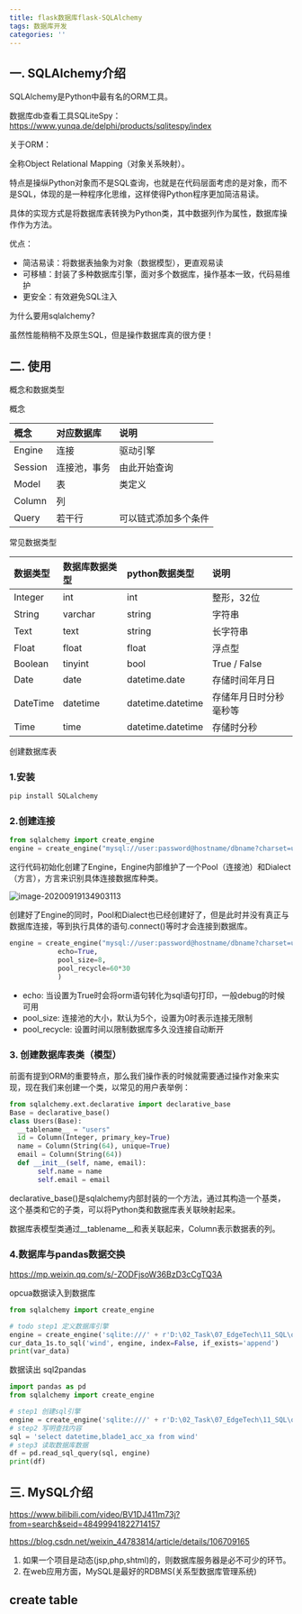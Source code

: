 ```yaml
---
title: flask数据库flask-SQLAlchemy
tags: 数据库开发
categories: ''
---
```


## 一. SQLAlchemy介绍

SQLAlchemy是Python中最有名的ORM工具。

数据库db查看工具SQLiteSpy：https://www.yunqa.de/delphi/products/sqlitespy/index

关于ORM：

全称Object Relational Mapping（对象关系映射）。

特点是操纵Python对象而不是SQL查询，也就是在代码层面考虑的是对象，而不是SQL，体现的是一种程序化思维，这样使得Python程序更加简洁易读。

具体的实现方式是将数据库表转换为Python类，其中数据列作为属性，数据库操作作为方法。

优点：

- 简洁易读：将数据表抽象为对象（数据模型），更直观易读
- 可移植：封装了多种数据库引擎，面对多个数据库，操作基本一致，代码易维护
- 更安全：有效避免SQL注入

为什么要用sqlalchemy?

虽然性能稍稍不及原生SQL，但是操作数据库真的很方便！

## **二. 使用**

概念和数据类型

概念

| 概念    | 对应数据库   | 说明                 |
| :------ | :----------- | :------------------- |
| Engine  | 连接         | 驱动引擎             |
| Session | 连接池，事务 | 由此开始查询         |
| Model   | 表           | 类定义               |
| Column  | 列           |                      |
| Query   | 若干行       | 可以链式添加多个条件 |

常见数据类型

| 数据类型 | 数据库数据类型 | python数据类型    | 说明                   |
| :------- | :------------- | :---------------- | :--------------------- |
| Integer  | int            | int               | 整形，32位             |
| String   | varchar        | string            | 字符串                 |
| Text     | text           | string            | 长字符串               |
| Float    | float          | float             | 浮点型                 |
| Boolean  | tinyint        | bool              | True / False           |
| Date     | date           | datetime.date     | 存储时间年月日         |
| DateTime | datetime       | datetime.datetime | 存储年月日时分秒毫秒等 |
| Time     | time           | datetime.datetime | 存储时分秒             |

创建数据库表

### 1.安装

```python
pip install SQLalchemy
```

### 2.创建连接

```python
from sqlalchemy import create_engine
engine = create_engine("mysql://user:password@hostname/dbname?charset=uft8")
```

这行代码初始化创建了Engine，Engine内部维护了一个Pool（连接池）和Dialect（方言），方言来识别具体连接数据库种类。

![image-20200919134903113](C:\Users\zheng\AppData\Roaming\Typora\typora-user-images\image-20200919134903113.png)

创建好了Engine的同时，Pool和Dialect也已经创建好了，但是此时并没有真正与数据库连接，等到执行具体的语句.connect()等时才会连接到数据库。

```python
engine = create_engine("mysql://user:password@hostname/dbname?charset=uft8",
            echo=True,
            pool_size=8,
            pool_recycle=60*30
            )
```

- echo: 当设置为True时会将orm语句转化为sql语句打印，一般debug的时候可用
- pool_size: 连接池的大小，默认为5个，设置为0时表示连接无限制
- pool_recycle: 设置时间以限制数据库多久没连接自动断开

### **3. 创建数据库表类（模型）**

前面有提到ORM的重要特点，那么我们操作表的时候就需要通过操作对象来实现，现在我们来创建一个类，以常见的用户表举例：

```python
from sqlalchemy.ext.declarative import declarative_base
Base = declarative_base()
class Users(Base):
  __tablename__ = "users"
  id = Column(Integer, primary_key=True)
  name = Column(String(64), unique=True)
  email = Column(String(64))
  def __init__(self, name, email):
       self.name = name
       self.email = email
```

declarative_base()是sqlalchemy内部封装的一个方法，通过其构造一个基类，这个基类和它的子类，可以将Python类和数据库表关联映射起来。

数据库表模型类通过__tablename__和表关联起来，Column表示数据表的列。

### 4.数据库与pandas数据交换

https://mp.weixin.qq.com/s/-ZODFjsoW36BzD3cCgTQ3A

opcua数据读入到数据库

```python
from sqlalchemy import create_engine

# todo step1 定义数据库引擎
engine = create_engine('sqlite:///' + r'D:\02_Task\07_EdgeTech\11_SQL\opcua2sql.db')
cur_data_1s.to_sql('wind', engine, index=False, if_exists='append')
print(var_data)
```

数据读出 sql2pandas

```python
import pandas as pd
from sqlalchemy import create_engine

# step1 创建sql引擎
engine = create_engine('sqlite:///' + r'D:\02_Task\07_EdgeTech\11_SQL\opcua2sql.db')
# step2 写明查找内容
sql = 'select datetime,blade1_acc_xa from wind'
# step3 读取数据库数据
df = pd.read_sql_query(sql, engine)
print(df)
```

## 三. MySQL介绍

https://www.bilibili.com/video/BV1DJ411m73j?from=search&seid=48499941822714157

https://blog.csdn.net/weixin_44783814/article/details/106709165

1. 如果一个项目是动态(jsp,php,shtml)的，则数据库服务器是必不可少的环节。
2. 在web应用方面，MySQL是最好的RDBMS(关系型数据库管理系统)





## create table